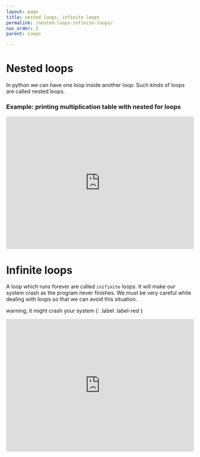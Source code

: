```yaml
---
layout: page
title: nested loops, infinite loops
permalink: /nested-loops-infinite-loops/
nav_order: 3
parent: Loops

---
```

# Nested loops

In python we can have one loop inside another loop. Such kinds of loops are called nested loops.

### Example: printing multiplication table with nested for loops

<div class="code-example">
<iframe src="https://trinket.io/embed/python3/b09fa6070c" width="100%" height="356" frameborder="0" marginwidth="0" marginheight="0" allowfullscreen></iframe>
</div>

# Infinite loops

A loop which runs forever are called `inifinite` loops. It will make our system crash as the program never finishes. We must be very careful while dealing with loops so that we can avoid this situation.

warning, it might crash your system
{: .label .label-red }

<div class="code-example">
<iframe src="https://trinket.io/embed/python3/a98d74a0c4" width="100%" height="356" frameborder="0" marginwidth="0" marginheight="0" allowfullscreen></iframe>
</div>

